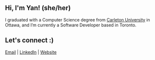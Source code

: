 ## Hi, I'm Yan! (she/her)

I graduated with a Computer Science degree from [Carleton University](https://carleton.ca) in Ottawa, and I’m currently a Software Developer based in Toronto.

Let's connect :)
---
[Email](mailto:yantangcs@gmail.com) | [LinkedIn](https://www.linkedin.com/in/yantang01) | [Website](https://yantang.netlify.app)

